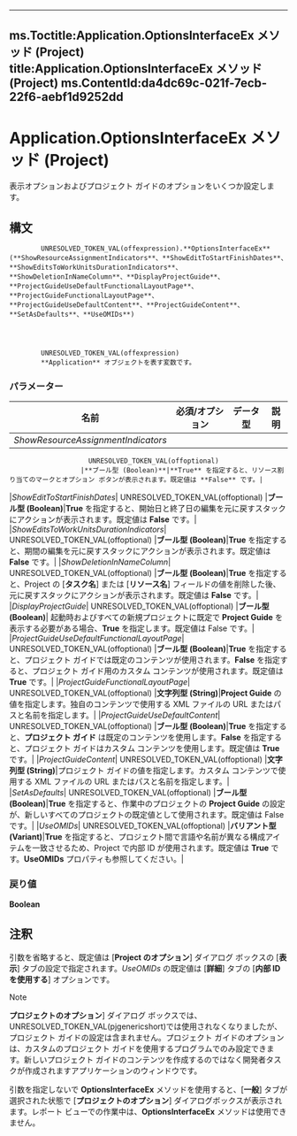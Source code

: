 

---
ms.Toctitle:Application.OptionsInterfaceEx メソッド (Project)
title:Application.OptionsInterfaceEx メソッド (Project)
ms.ContentId:da4dc69c-021f-7ecb-22f6-aebf1d9252dd
---
# Application.OptionsInterfaceEx メソッド (Project)




表示オプションおよびプロジェクト ガイドのオプションをいくつか設定します。

## 構文

            UNRESOLVED_TOKEN_VAL(offexpression).**OptionsInterfaceEx**(**ShowResourceAssignmentIndicators**、**ShowEditToStartFinishDates**、**ShowEditsToWorkUnitsDurationIndicators**、**ShowDeletionInNameColumn**、**DisplayProjectGuide**、**ProjectGuideUseDefaultFunctionalLayoutPage**、**ProjectGuideFunctionalLayoutPage**、**ProjectGuideUseDefaultContent**、**ProjectGuideContent**、**SetAsDefaults**、**UseOMIDs**)




            UNRESOLVED_TOKEN_VAL(offexpression)
            **Application** オブジェクトを表す変数です。

### パラメーター

|**名前**|**必須/オプション**|**データ型**|**説明**|
|---|---|---|---|
|*ShowResourceAssignmentIndicators*|
                        UNRESOLVED_TOKEN_VAL(offoptional)
                      |**ブール型 (Boolean)**|**True** を指定すると、リソース割り当てのマークとオプション ボタンが表示されます。既定値は **False** です。|
|*ShowEditToStartFinishDates*|
                        UNRESOLVED_TOKEN_VAL(offoptional)
                      |**ブール型 (Boolean)**|**True** を指定すると、開始日と終了日の編集を元に戻すスタックにアクションが表示されます。既定値は **False** です。|
|*ShowEditsToWorkUnitsDurationIndicators*|
                        UNRESOLVED_TOKEN_VAL(offoptional)
                      |**ブール型 (Boolean)**|**True** を指定すると、期間の編集を元に戻すスタックにアクションが表示されます。既定値は **False** です。|
|*ShowDeletionInNameColumn*|
                        UNRESOLVED_TOKEN_VAL(offoptional)
                      |**ブール型 (Boolean)**|**True** を指定すると、Project の [**タスク名**] または [**リソース名**] フィールドの値を削除した後、元に戻すスタックにアクションが表示されます。既定値は **False** です。|
|*DisplayProjectGuide*|
                        UNRESOLVED_TOKEN_VAL(offoptional)
                      |**ブール型 (Boolean)**|
						起動時およびすべての新規プロジェクトに既定で **Project Guide** を表示する必要がある場合、**True** を指定します。既定値は False です。|
|*ProjectGuideUseDefaultFunctionalLayoutPage*|
                        UNRESOLVED_TOKEN_VAL(offoptional)
                      |**ブール型 (Boolean)**|**True** を指定すると、プロジェクト ガイドでは既定のコンテンツが使用されます。**False** を指定すると、プロジェクト ガイド用のカスタム コンテンツが使用されます。既定値は **True** です。|
|*ProjectGuideFunctionalLayoutPage*|
                        UNRESOLVED_TOKEN_VAL(offoptional)
                      |**文字列型 (String)**|**Project Guide** の値を指定します。独自のコンテンツで使用する XML ファイルの URL またはパスと名前を指定します。|
|*ProjectGuideUseDefaultContent*|
                        UNRESOLVED_TOKEN_VAL(offoptional)
                      |**ブール型 (Boolean)**|**True** を指定すると、**プロジェクト ガイド** は既定のコンテンツを使用します。**False** を指定すると、プロジェクト ガイドはカスタム コンテンツを使用します。既定値は **True** です。|
|*ProjectGuideContent*|
                        UNRESOLVED_TOKEN_VAL(offoptional)
                      |**文字列型 (String)**|プロジェクト ガイドの値を指定します。カスタム コンテンツで使用する XML ファイルの URL またはパスと名前を指定します。|
|*SetAsDefaults*|
                        UNRESOLVED_TOKEN_VAL(offoptional)
                      |**ブール型 (Boolean)**|**True** を指定すると、作業中のプロジェクトの **Project Guide** の設定が、新しいすべてのプロジェクトの既定値として使用されます。既定値は False です。|
|*UseOMIDs*|
                        UNRESOLVED_TOKEN_VAL(offoptional)
                      |**バリアント型 (Variant)**|**True** を指定すると、プロジェクト間で言語や名前が異なる構成アイテムを一致させるため、Project で内部 ID が使用されます。既定値は **True** です。**UseOMIDs** プロパティも参照してください。|



### 戻り値
**Boolean**





## 注釈
引数を省略すると、既定値は [**Project のオプション**] ダイアログ ボックスの [**表示**] タブの設定で指定されます。*UseOMIDs* の既定値は [**詳細**] タブの [**内部 ID を使用する**] オプションです。

>[!NOTE]
>**プロジェクトのオプション**] ダイアログ ボックスでは、 UNRESOLVED_TOKEN_VAL(pjgenericshort)では使用されなくなりましたが、プロジェクト ガイドの設定は含まれません。プロジェクト ガイドのオプションは、カスタムのプロジェクト ガイドを使用するプログラムでのみ設定できます。新しいプロジェクト ガイドのコンテンツを作成するのではなく開発者タスクが作成されますアプリケーションのウィンドウです。





引数を指定しないで **OptionsInterfaceEx** メソッドを使用すると、[**一般**] タブが選択された状態で [**プロジェクトのオプション**] ダイアログボックスが表示されます。レポート ビューでの作業中は、**OptionsInterfaceEx** メソッドは使用できません。




